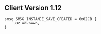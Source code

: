 ## Client Version 1.12

```rust,ignore
smsg SMSG_INSTANCE_SAVE_CREATED = 0x02CB {
    u32 unknown;    
}

```
